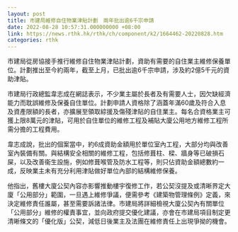 ```yaml
---
layout: post
title: 市建局維修自住物業津貼計劃　兩年批出逾6千宗申請
date: 2022-08-28 10:57:31.000000000 +08:00
link: https://news.rthk.hk/rthk/ch/component/k2/1664462-20220828.htm
categories: rthk
---
```


市建局從房協接手推行維修自住物業津貼計劃，資助有需要的自住業主維修保養單位。計劃推出至今約兩年，截至上月，已批出逾6千宗申請，涉及約2億5千元的資助津貼。

市建局行政總監韋志成在網誌表示，不少業主屬於長者及有需要人士，因欠缺經濟能力而耽誤維修及保養自住單位。計劃申請人資格除了涵蓋年滿60歲及符合入息及資產限額的長者，亦擴展至領取綜援及傷殘津貼的自住業主。每名合資格業主可獲上限8萬元的津貼，可用於自住單位的維修工程及補貼大廈公用地方維修工程所需分擔的工程費用。

韋志成說，批出的個案當中，約6成資助金額用於單位室內工程，大部分均與改善室內裝備有關。與結構安全相關的維修工程，包括修葺柱、樑、牆身等已破損石屎，以及改善衞生設施，例如修葺喉管及防水工程等，則只佔資助金額總數約一成，反映業主未有充分利用津貼做好單位內部的結構維修保養。

他指出，舊樓大廈公契內容亦影響推動樓宇復修工作，若公契沒提及或清晰界定大廈「公用部分」範圍，一旦遇上維修爭議，便需參考《建築物管理條例》定義，來決定維修責任誰屬，甚至需要訴諸法律。市建局將詳細檢視大廈公契內有關單位「公用部分」維修的權責事宜，並向政府提交優化建議，亦會在市建局項目制定更清晰條文的「優化版」公契，減低日後業主及法團在維修責任上出現爭拗的機會。
